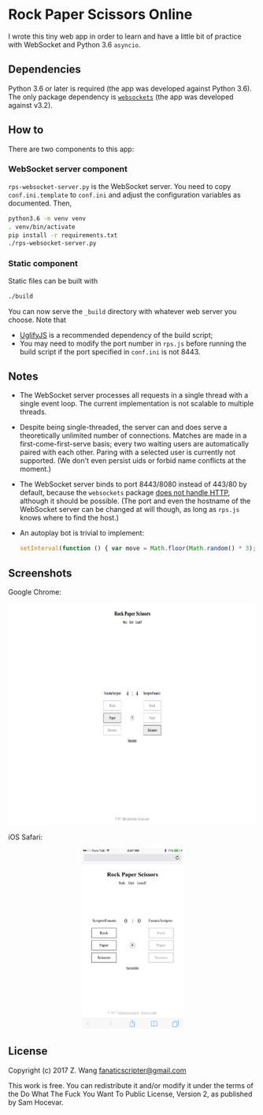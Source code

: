 # Rock Paper Scissors Online

I wrote this tiny web app in order to learn and have a little bit of practice
with WebSocket and Python 3.6 `asyncio`.

## Dependencies

Python 3.6 or later is required (the app was developed against Python 3.6). The
only package dependency is [`websockets`](https://github.com/aaugustin/websockets)
(the app was developed against v3.2).

## How to

There are two components to this app:

### WebSocket server component

`rps-websocket-server.py` is the WebSocket server. You need to copy
`conf.ini.template` to `conf.ini` and adjust the configuration variables
as documented. Then,

```sh
python3.6 -m venv venv
. venv/bin/activate
pip install -r requirements.txt
./rps-websocket-server.py
```

### Static component

Static files can be built with

```sh
./build
```

You can now serve the `_build` directory with whatever web server you
choose. Note that

- [UglifyJS](https://www.npmjs.com/package/uglify-js) is a recommended
  dependency of the build script;
- You may need to modify the port number in `rps.js` before running the build
  script if the port specified in `conf.ini` is not 8443.

## Notes

- The WebSocket server processes all requests in a single thread with a single
  event loop. The current implementation is not scalable to multiple threads.

- Despite being single-threaded, the server can and does serve a theoretically
  unlimited number of connections. Matches are made in a first-come-first-serve
  basis; every two waiting users are automatically paired with each
  other. Paring with a selected user is currently not supported. (We don't even
  persist uids or forbid name conflicts at the moment.)

- The WebSocket server binds to port 8443/8080 instead of 443/80 by default,
  because the `websockets` package
  [does not handle HTTP](https://github.com/aaugustin/websockets/issues/116),
  although it should be possible. (The port and even the hostname of the
  WebSocket server can be changed at will though, as long as `rps.js`
  knows where to find the host.)

- An autoplay bot is trivial to implement:

  ```js
  setInterval(function () { var move = Math.floor(Math.random() * 3); $('.button.clickable[data-move=' + move + ']').click(); }, 1000)
  ```

## Screenshots

Google Chrome:

<div align="center"><img src="screenshots/screenshot-chrome.png" alt="screenshot-chrome.png" width="720" height="450"></div>

iOS Safari:

<div align="center"><img src="screenshots/screenshot-ios-safari.png" alt="screenshot-ios-safari.png" width="207" height="368"></div>

## License

Copyright (c) 2017 Z. Wang <fanaticscripter@gmail.com>

This work is free. You can redistribute it and/or modify it under the
terms of the Do What The Fuck You Want To Public License, Version 2,
as published by Sam Hocevar.
